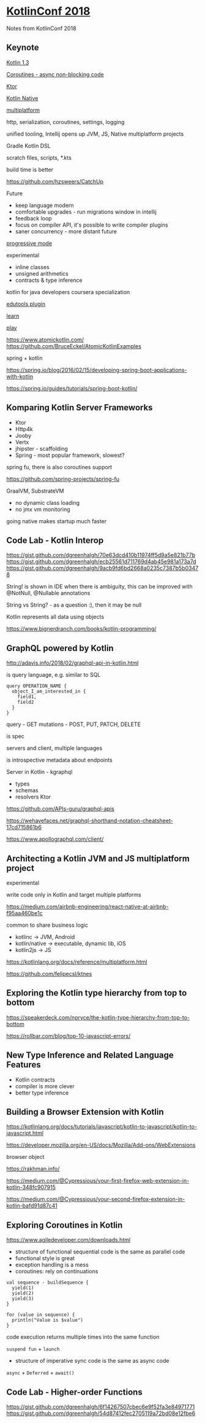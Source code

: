 # [KotlinConf 2018](https://kotlinconf.com/)
Notes from KotlinConf 2018

## Keynote
[Kotlin 1.3](http://kotl.in/1.3)

[Coroutines - async non-blocking code](http://kotl.in/coroutines)

[Ktor](http://ktor.io/)

[Kotlin Native](https://kotlinlang.org/docs/reference/native-overview.html)

[multiplatform](https://kotlinlang.org/docs/reference/multiplatform.html)

http, serialization, coroutines, settings, logging

unified tooling, Intellij opens up JVM, JS, Native multiplatform projects

Gradle Kotlin DSL

scratch files, scripts, *.kts

build time is better

https://github.com/hzsweers/CatchUp

Future
* keep language modern
* comfortable upgrades - run migrations window in intellij
* feedback loop
* focus on compiler API, it's possible to write compiler plugins
* saner concurrency - more distant future

[progressive mode](https://kotlinlang.org/docs/reference/whatsnew13.html#progressive-mode)

experimental
* inline classes
* unsigned arithmetics
* contracts & type inference

kotlin for java developers coursera specialization

[edutools plugin](https://www.jetbrains.com/help/education/install-edutools-plugin.html?section=IntelliJ%20IDEA)

[learn](http://kotl.in/learn)

[play](https://play.kotl.in)

https://www.atomickotlin.com/
https://github.com/BruceEckel/AtomicKotlinExamples

spring + kotlin

https://spring.io/blog/2016/02/15/developing-spring-boot-applications-with-kotlin

https://spring.io/guides/tutorials/spring-boot-kotlin/

## Komparing Kotlin Server Frameworks

* Ktor
* Http4k
* Jooby
* Vertx
* jhipster - scaffolding
* Spring - most popular framework, slowest?

spring fu, there is also coroutines support

https://github.com/spring-projects/spring-fu

GraalVM, SubstrateVM
* no dynamic class loading
* no jmx vm monitoring

going native makes startup much faster

## Code Lab - Kotlin Interop
https://gist.github.com/dgreenhalgh/70e63dcd410b11974ff5d9a5e821b77b
https://gist.github.com/dgreenhalgh/ecb25561d711769d4ab45e981a173a7d
https://gist.github.com/dgreenhalgh/9acb9fd6bd2668a0235c7387b5b03478

String! is shown in IDE when there is ambiguity, this can be improved with @NotNull, @Nullable annotations

String vs String? - as a question :), then it may be null

Kotlin represents all data using objects

https://www.bignerdranch.com/books/kotlin-programming/

## GraphQL powered by Kotlin

http://adavis.info/2018/02/graphql-api-in-kotlin.html

is query language, e.g. similar to SQL

```
query OPERATION_NAME {
  object_I_am_interested_in {
    field1,
    field2
  }
}
```

query - GET
mutations - POST, PUT, PATCH, DELETE

is spec

servers and client, multiple languages

is introspective
metadata about endpoints

Server in Kotlin - kgraphql
* types
* schemas
* resolvers
Ktor

https://github.com/APIs-guru/graphql-apis

https://wehavefaces.net/graphql-shorthand-notation-cheatsheet-17cd715861b6

https://www.apollographql.com/client/

## Architecting a Kotlin JVM and JS multiplatform project

experimental

write code only in Kotlin and target multiple platforms

https://medium.com/airbnb-engineering/react-native-at-airbnb-f95aa460be1c

common
to share business logic

* kotlinc -> JVM, Android
* kotlin/native -> executable, dynamic lib, iOS
* kotlin2js -> JS

https://kotlinlang.org/docs/reference/multiplatform.html

https://github.com/felipecsl/ktnes

## Exploring the Kotlin type hierarchy from top to bottom

https://speakerdeck.com/npryce/the-kotlin-type-hierarchy-from-top-to-bottom

https://rollbar.com/blog/top-10-javascript-errors/

## New Type Inference and Related Language Features
* Kotlin contracts
* compiler is more clever
* better type inference

## Building a Browser Extension with Kotlin
https://kotlinlang.org/docs/tutorials/javascript/kotlin-to-javascript/kotlin-to-javascript.html

https://developer.mozilla.org/en-US/docs/Mozilla/Add-ons/WebExtensions

browser object

https://rakhman.info/

https://medium.com/@Cypressious/your-first-firefox-web-extension-in-kotlin-348fc907915

https://medium.com/@Cypressious/your-second-firefox-extension-in-kotlin-bafd91d87c41

## Exploring Coroutines in Kotlin
https://www.agiledeveloper.com/downloads.html

* structure of functional sequential code is the same as parallel code
* functional style is great
* exception handling is a mess
* coroutines: rely on continuations

```
val sequence - buildSequence {
  yield(1)
  yield(2)
  yield(3)
}

for (value in sequence) {
  println("Value is $value")
}
```
code execution returns multiple times into the same function

`suspend fun` + `launch`

* structure of imperative sync code is the same as async code

`async` + `Deferred` + `await()`

## Code Lab - Higher-order Functions
https://gist.github.com/dgreenhalgh/6f14267507cbec6e9f52fa3e84971771
https://gist.github.com/dgreenhalgh/54d87412fec2705119a72bd08e12fbe6
